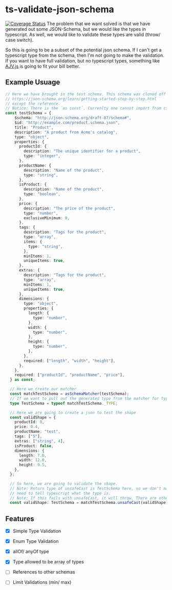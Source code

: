 # ts-validate-json-schema
[![Coverage Status](https://coveralls.io/repos/github/Blu-J/ts-validate-json-schema/badge.svg?branch=master)](https://coveralls.io/github/Blu-J/ts-validate-json-schema?branch=master)
The problem that we want solved is that we have generated out some JSON-Schema, but we would like the types in typescript. As well, we would like to validate these types are valid (throw/ case switch).

So this is going to be a subset of the potential json schema. If I can't get a typescript type from the schema, then I'm not going to make the validation.
If you want to have full validation, but no typescript types, something like [AJV.js](https://ajv.js.org/) is going to fit your bill better.

## Example Usuage

```ts
// Here we have brought in the test schema. This schema was cloned off 
// https://json-schema.org/learn/getting-started-step-by-step.html
// except the reference. 
// Notice: There is the `as const`. Currenlty one cannot import from csv with the const
const testSchema = {
    $schema: "http://json-schema.org/draft-07/schema#",
    $id: "http://example.com/product.schema.json",
    title: "Product",
    description: "A product from Acme's catalog",
    type: "object",
    properties: {
      productId: {
        description: "The unique identifier for a product",
        type: "integer",
      },
      productName: {
        description: "Name of the product",
        type: "string",
      },
      isProduct: {
        description: "Name of the product",
        type: "boolean",
      },
      price: {
        description: "The price of the product",
        type: "number",
        exclusiveMinimum: 0,
      },
      tags: {
        description: "Tags for the product",
        type: "array",
        items: {
          type: "string",
        },
        minItems: 1,
        uniqueItems: true,
      },
      extras: {
        description: "Tags for the product",
        type: "array",
        minItems: 1,
        uniqueItems: true,
      },
      dimensions: {
        type: "object",
        properties: {
          length: {
            type: "number",
          },
          width: {
            type: "number",
          },
          height: {
            type: "number",
          },
        },
        required: ["length", "width", "height"],
      },
    },
    required: ["productId", "productName", "price"],
  } as const;

  // Here we create our matcher
  const matchTestSchema = asSchemaMatcher(testSchema);
  // If we want to pull out the generated type from the matcher for typescript
  type TestSchema = typeof matchTestSchema._TYPE;

  // Here we are going to create a json to test the shape
  const validShape = {
    productId: 0,
    price: 0.4,
    productName: "test",
    tags: ["5"],
    extras: ["string", 4],
    isProduct: false,
    dimensions: {
      length: 7.0,
      width: 12.0,
      height: 9.5,
    },
  };

  // So here, we are going to validate the shape.
  // Note: Return type of unsafeCast is TestSchema here, so we don't manually
  // need to tell typescript what the type is.
  // Note: If this fails with unsafeCast, it will throw. There are other methods in the validator that will not throw.
  const validShape: TestSchema = matchTestSchema.unsafeCast(validShape);

```

## Features 

- [x] Simple Type Validation
- [x] Enum Type Validation
- [x] allOf/ anyOf type
- [x] Type allowed to be array of types
- [ ] References to other schemas
- [ ] Limit Validations (min/ max)


